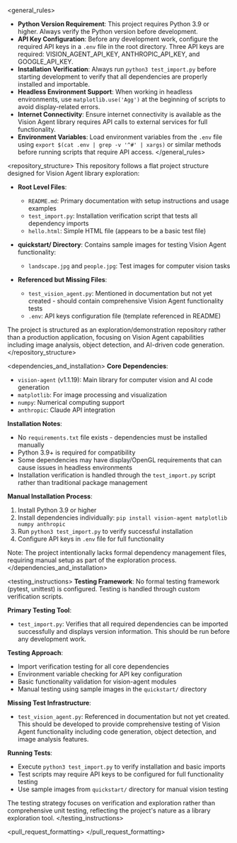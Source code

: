 <general_rules>
- **Python Version Requirement**: This project requires Python 3.9 or higher. Always verify the Python version before development.
- **API Key Configuration**: Before any development work, configure the required API keys in a `.env` file in the root directory. Three API keys are required: VISION_AGENT_API_KEY, ANTHROPIC_API_KEY, and GOOGLE_API_KEY.
- **Installation Verification**: Always run `python3 test_import.py` before starting development to verify that all dependencies are properly installed and importable.
- **Headless Environment Support**: When working in headless environments, use `matplotlib.use('Agg')` at the beginning of scripts to avoid display-related errors.
- **Internet Connectivity**: Ensure internet connectivity is available as the Vision Agent library requires API calls to external services for full functionality.
- **Environment Variables**: Load environment variables from the `.env` file using `export $(cat .env | grep -v '^#' | xargs)` or similar methods before running scripts that require API access.
</general_rules>

<repository_structure>
This repository follows a flat project structure designed for Vision Agent library exploration:

- **Root Level Files**:
  - `README.md`: Primary documentation with setup instructions and usage examples
  - `test_import.py`: Installation verification script that tests all dependency imports
  - `hello.html`: Simple HTML file (appears to be a basic test file)

- **quickstart/ Directory**: Contains sample images for testing Vision Agent functionality:
  - `landscape.jpg` and `people.jpg`: Test images for computer vision tasks

- **Referenced but Missing Files**: 
  - `test_vision_agent.py`: Mentioned in documentation but not yet created - should contain comprehensive Vision Agent functionality tests
  - `.env`: API keys configuration file (template referenced in README)

The project is structured as an exploration/demonstration repository rather than a production application, focusing on Vision Agent capabilities including image analysis, object detection, and AI-driven code generation.
</repository_structure>

<dependencies_and_installation>
**Core Dependencies**:
- `vision-agent` (v1.1.19): Main library for computer vision and AI code generation
- `matplotlib`: For image processing and visualization
- `numpy`: Numerical computing support
- `anthropic`: Claude API integration

**Installation Notes**:
- No `requirements.txt` file exists - dependencies must be installed manually
- Python 3.9+ is required for compatibility
- Some dependencies may have display/OpenGL requirements that can cause issues in headless environments
- Installation verification is handled through the `test_import.py` script rather than traditional package management

**Manual Installation Process**:
1. Install Python 3.9 or higher
2. Install dependencies individually: `pip install vision-agent matplotlib numpy anthropic`
3. Run `python3 test_import.py` to verify successful installation
4. Configure API keys in `.env` file for full functionality

Note: The project intentionally lacks formal dependency management files, requiring manual setup as part of the exploration process.
</dependencies_and_installation>

<testing_instructions>
**Testing Framework**: No formal testing framework (pytest, unittest) is configured. Testing is handled through custom verification scripts.

**Primary Testing Tool**:
- `test_import.py`: Verifies that all required dependencies can be imported successfully and displays version information. This should be run before any development work.

**Testing Approach**:
- Import verification testing for all core dependencies
- Environment variable checking for API key configuration
- Basic functionality validation for vision-agent modules
- Manual testing using sample images in the `quickstart/` directory

**Missing Test Infrastructure**:
- `test_vision_agent.py`: Referenced in documentation but not yet created. This should be developed to provide comprehensive testing of Vision Agent functionality including code generation, object detection, and image analysis features.

**Running Tests**:
- Execute `python3 test_import.py` to verify installation and basic imports
- Test scripts may require API keys to be configured for full functionality testing
- Use sample images from `quickstart/` directory for manual vision testing

The testing strategy focuses on verification and exploration rather than comprehensive unit testing, reflecting the project's nature as a library exploration tool.
</testing_instructions>

<pull_request_formatting>
</pull_request_formatting>

